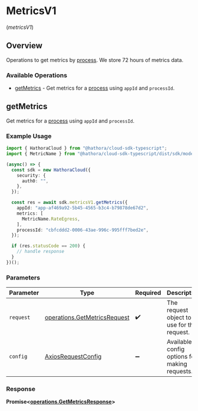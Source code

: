 # MetricsV1
(*metricsV1*)

## Overview

Operations to get metrics by [process](https://hathora.dev/docs/concepts/hathora-entities#process). We store 72 hours of metrics data.

### Available Operations

* [getMetrics](#getmetrics) - Get metrics for a [process](https://hathora.dev/docs/concepts/hathora-entities#process) using `appId` and `processId`.

## getMetrics

Get metrics for a [process](https://hathora.dev/docs/concepts/hathora-entities#process) using `appId` and `processId`.

### Example Usage

```typescript
import { HathoraCloud } from "@hathora/cloud-sdk-typescript";
import { MetricName } from "@hathora/cloud-sdk-typescript/dist/sdk/models/shared";

(async() => {
  const sdk = new HathoraCloud({
    security: {
      auth0: "",
    },
  });

  const res = await sdk.metricsV1.getMetrics({
    appId: "app-af469a92-5b45-4565-b3c4-b79878de67d2",
    metrics: [
      MetricName.RateEgress,
    ],
    processId: "cbfcddd2-0006-43ae-996c-995fff7bed2e",
  });

  if (res.statusCode == 200) {
    // handle response
  }
})();
```

### Parameters

| Parameter                                                                    | Type                                                                         | Required                                                                     | Description                                                                  |
| ---------------------------------------------------------------------------- | ---------------------------------------------------------------------------- | ---------------------------------------------------------------------------- | ---------------------------------------------------------------------------- |
| `request`                                                                    | [operations.GetMetricsRequest](../../models/operations/getmetricsrequest.md) | :heavy_check_mark:                                                           | The request object to use for the request.                                   |
| `config`                                                                     | [AxiosRequestConfig](https://axios-http.com/docs/req_config)                 | :heavy_minus_sign:                                                           | Available config options for making requests.                                |


### Response

**Promise<[operations.GetMetricsResponse](../../models/operations/getmetricsresponse.md)>**

